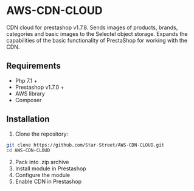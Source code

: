 # AWS-CDN-CLOUD

CDN cloud for prestashop v1.7.8.
Sends images of products, brands, categories and basic images to the Selectel object storage. 
Expands the capabilities of the basic functionality of PrestaShop for working with the CDN.

## Requirements

- Php 7.1 +
- Prestashop v1.7.0 + 
- AWS library
- Composer

## Installation

1. Clone the repository:
```bash
git clone https://github.com/Star-Street/AWS-CDN-CLOUD.git
cd AWS-CDN-CLOUD
```
2. Pack into .zip archive
3. Install module in Prestashop
4. Configure the module
5. Enable CDN in Prestashop
